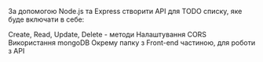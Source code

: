 За допомогою Node.js та Express створити API для TODO списку, яке буде включати в себе:

Create, Read, Update, Delete - методи
Налаштування CORS
Використання mongoDB
Окрему папку з Front-end частиною, для роботи з API